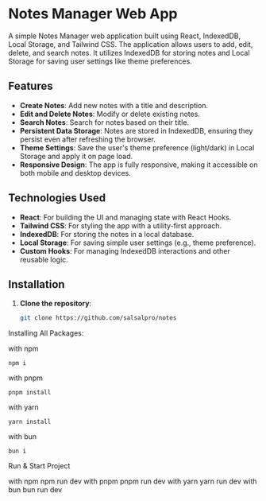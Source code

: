 # Notes Manager Web App

A simple Notes Manager web application built using React, IndexedDB, Local Storage, and Tailwind CSS. The application allows users to add, edit, delete, and search notes. It utilizes IndexedDB for storing notes and Local Storage for saving user settings like theme preferences.

## Features

- **Create Notes**: Add new notes with a title and description.
- **Edit and Delete Notes**: Modify or delete existing notes.
- **Search Notes**: Search for notes based on their title.
- **Persistent Data Storage**: Notes are stored in IndexedDB, ensuring they persist even after refreshing the browser.
- **Theme Settings**: Save the user's theme preference (light/dark) in Local Storage and apply it on page load.
- **Responsive Design**: The app is fully responsive, making it accessible on both mobile and desktop devices.

## Technologies Used

- **React**: For building the UI and managing state with React Hooks.
- **Tailwind CSS**: For styling the app with a utility-first approach.
- **IndexedDB**: For storing the notes in a local database.
- **Local Storage**: For saving simple user settings (e.g., theme preference).
- **Custom Hooks**: For managing IndexedDB interactions and other reusable logic.

## Installation

1. **Clone the repository**:

   ```bash
   git clone https://github.com/salsalpro/notes

Installing All Packages:

with npm
```
npm i
```

with pnpm
```
pnpm install
```
with yarn
```
yarn install
```
with bun

```
bun i
```

Run & Start Project

with npm
npm run dev
with pnpm
pnpm run dev
with yarn
yarn run dev
with bun
bun run dev
